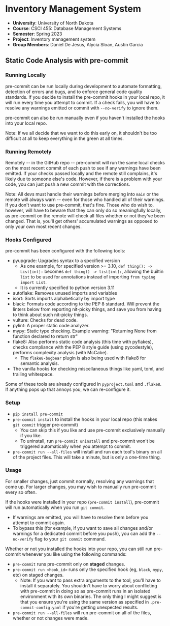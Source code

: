 # Inventory Management System

- **University**: University of North Dakota
- **Course**: CSCI 455: Database Management Systems
- **Semester**: Spring 2023
- **Project**: Inventory management system
- **Group Members**: Daniel De Jesus, Alycia Sloan, Austin Garcia

## Static Code Analysis with pre-commit

### Running Locally

pre-commit can be run locally during development to automate formatting, detection of errors and bugs, and to enforce general code quality standards. If you decide to install the pre-commit hooks in your local repo, it will run every time you attempt to commit. If a check fails, you will have to resolve any warnings emitted or commit with `--no-verify` to ignore them.

pre-commit can also be run manually even if you haven't installed the hooks into your local repo.

Note: If we all decide that we want to do this early on, it shouldn't be too difficult at all to keep everything in the green at all times.

### Running Remotely

Remotely -- in the GitHub repo -- pre-commit will run the same local checks on the most recent commit of each push to see if any warnings have been emitted. If your checks passed locally and the remote still complains, it's likely due to someone else's code. However, if there is a problem with your code, you can just push a new commit with the corrections.

Note: All devs must handle their warnings before merging into `main` or the remote will always warn -- even for those who handled all of their warnings. If you don't want to use pre-commit, that's fine. Those who do wish to, however, will have to beware that they can only do so meaningfully locally, as pre-commit on the remote will check all files whether or not they've been changed. That is, you'll get others' accumulated warnings as opposed to only your own most recent changes.

### Hooks Configured

pre-commit has been configured with the following tools:
- pyupgrade: Upgrades syntax to a specified version
  - As one example, for specified version >= 3.10, `def thing(): -> List[int]:` becomes `def thing() -> list[int]:`, allowing the builtin `list` to be used for annotations instead of importing `from typing import List`.
  - It is currently specified to python version 3.11
- autoflake: Removes unused imports and variables
- isort: Sorts imports alphabetically by import type
- black: Formats code according to the PEP 8 standard. Will prevent the linters below from reporting nit-picky things, and save you from having to think about such nit-picky things.
- vulture: Checks for dead code.
- pylint: A proper static code analyzer.
- mypy: Static type checking. Example warning: "Returning None from function declared to return str"
- flake8: Also performs static code analysis (this time with pyflakes), checks compliance with the PEP 8 style guide (using pycodestyle), performs complexity analysis (with McCabe).
  - The `flake8-bugbear` plugin is also being used with flake8 for semantic analysis.
- The vanilla hooks for checking miscellaneous things like yaml, toml, and trailing whitespace.

Some of these tools are already configured in `pyproject.toml` and `.flake8`. If anything pops up that annoys you, we can re-configure it.

### Setup

- `pip install pre-commit`
- `pre-commit install` to install the hooks in your local repo (this makes `git commit` trigger pre-commit)
  - You can skip this if you like and use pre-commit exclusively manually if you like.
  - To uninstall, run `pre-commit uninstall` and pre-commit won't be triggered automatically when you attempt to commit.
- `pre-commit run --all-files` will install and run each tool's binary on all of the project files. This will take a minute, but is only a one-time thing.

### Usage

For smaller changes, just commit normally, resolving any warnings that come up. For larger changes, you may wish to manually run pre-commit every so often.

If the hooks were installed in your repo (`pre-commit install`), pre-commit will run automatically when you run `git commit`.

- If warnings are emitted, you will have to resolve them before you attempt to commit again.
- To bypass this (for example, if you want to save all changes and/or warnings for a dedicated commit before you push), you can add the `--no-verify` flag to your `git commit` command.

Whether or not you installed the hooks into your repo, you can still run pre-commit whenever you like using the following commands:
- `pre-commit` runs pre-commit only on **staged** changes.
- `pre-commit run <hook_id>` runs only the specified hook (eg, `black`, `mypy`, etc) on staged changes.
  - Note: If you want to pass extra arguments to the tool, you'll have to install it separately. You shouldn't have to worry about conflicting with pre-commit in doing so as pre-commit runs in an isolated environment with its own binaries. The only thing I might suggest is that you ensure you're using the same version as specified in `.pre-commit-config.yaml` if you're getting unexpected results.
- `pre-commit run --all-files` will run pre-commit on all of the files, whether or not changes were made.
